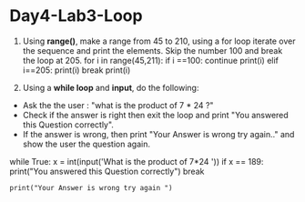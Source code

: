 # Day4-Lab3-Loop

1) Using **range()**, make a range from 45 to 210, using a for loop iterate over the sequence and print the elements. Skip the number 100 and break the loop at 205.
for i in range(45,211):
    if i ==100:
        continue
        print(i)
    elif i==205:
        print(i)
        break
    print(i)

2) Using a **while loop** and **input**, do the following:
- Ask the the user : "what is the product of 7 * 24 ?"
- Check if the answer is right then exit the loop and print "You answered this Question correctly".
- If the answer is wrong, then print "Your Answer is wrong try again.." and show the user the question again.

while True:
    x = int(input('What is the product of 7*24 '))
    if x == 189:
        print("You answered this Question correctly")
        break
        
 
    print("Your Answer is wrong try again ")  
